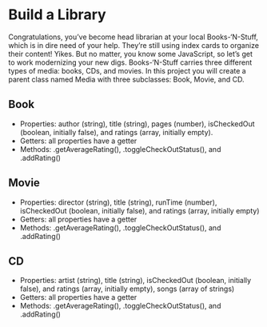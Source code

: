 # Build a Library
Congratulations, you’ve become head librarian at your local Books-‘N-Stuff, which is in dire need of your help. They’re still using index cards to organize their content! Yikes.
But no matter, you know some JavaScript, so let’s get to work modernizing your new digs.
Books-‘N-Stuff carries three different types of media: books, CDs, and movies. In this project you will create a parent class named Media with three subclasses: Book, Movie, and CD.

## Book
+ Properties: author (string), title (string), pages (number), isCheckedOut (boolean, initially false), and ratings (array, initially empty).
+ Getters: all properties have a getter
+ Methods: .getAverageRating(), .toggleCheckOutStatus(), and .addRating()
## Movie
+ Properties: director (string), title (string), runTime (number), isCheckedOut (boolean, initially false), and ratings (array, initially empty)
+ Getters: all properties have a getter
+ Methods: .getAverageRating(), .toggleCheckOutStatus(), and .addRating()
## CD
+ Properties: artist (string), title (string), isCheckedOut (boolean, initially false), and ratings (array, initially empty), songs (array of strings)
+ Getters: all properties have a getter
+ Methods: .getAverageRating(), .toggleCheckOutStatus(), and .addRating()
